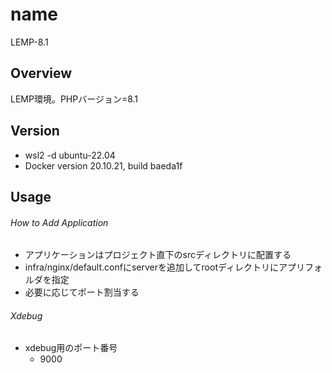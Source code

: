 # name
LEMP-8.1

## Overview
LEMP環境。PHPバージョン=8.1

## Version
- wsl2 -d ubuntu-22.04
- Docker version 20.10.21, build baeda1f

## Usage
###### How to Add Application
- アプリケーションはプロジェクト直下のsrcディレクトリに配置する
- infra/nginx/default.confにserverを追加してrootディレクトリにアプリフォルダを指定
- 必要に応じてポート割当する

###### Xdebug
- xdebug用のポート番号
  - 9000